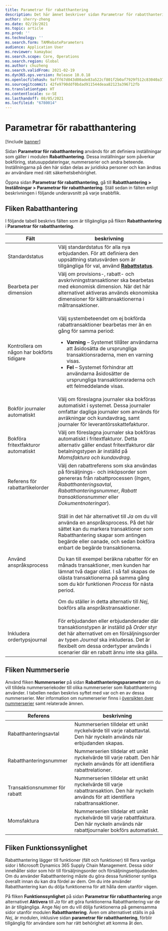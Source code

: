 ```yaml
---
title: Parametrar för rabatthantering
description: Det här ämnet beskriver sidan Parametrar för rabatthantering. På den här sidan finns inställningar som påverkar bokföring, statusuppdateringar, nummerserier och andra beteende.
author: sherry-zheng
ms.date: 02/19/2021
ms.topic: article
ms.prod: ''
ms.technology: ''
ms.search.form: TAMRebateParameters
audience: Application User
ms.reviewer: kamaybac
ms.search.scope: Core, Operations
ms.search.region: Global
ms.author: chuzheng
ms.search.validFrom: 2021-02-19
ms.dyn365.ops.version: Release 10.0.18
ms.openlocfilehash: 9afff67d043d00ade83a522cf801f2b0af7929f512c83040a37f3de0cf0e2579
ms.sourcegitcommit: 42fe9790ddf0bdad911544deaa82123a396712fb
ms.translationtype: HT
ms.contentlocale: sv-SE
ms.lasthandoff: 08/05/2021
ms.locfileid: "6780014"
---
```

# <a name="rebate-management-parameters"></a>Parametrar för rabatthantering

[!include [banner](../includes/banner.md)]

Sidan **Parametrar för rabatthantering** används för att definiera inställningar som gäller i modulen **Rabatthantering**. Dessa inställningar som påverkar bokföring, statusuppdateringar, nummerserier och andra beteende. Inställningarna på den här sidan delas av juridiska personer och kan ändras av användare med rätt säkerhetsbehörighet.

Öppna sidan **Parametrar för rabatthantering**, gå till **Rabatthantering \> Inställningar \> Parametrar för rabatthantering**. Ställ sedan in fälten enligt beskrivningen i följande underavsnitt på varje snabbflik.

## <a name="rebate-management-tab"></a>Fliken Rabatthantering

I följande tabell beskrivs fälten som är tillgängliga på fliken **Rabatthantering** i **Parametrar för rabatthantering**.

| Fält | beskrivning |
|---|---|
| Standardstatus | Välj standardstatus för alla nya erbjudanden. För att definiera den uppsättning statusvärden som är tillgängliga för val, använd [**Rabattstatus**](rebate-statuses.md). |
| Bearbeta per dimension | Välj om provisions-, rabatt- och avskrivningstransaktioner ska bearbetas med ekonomisk dimension. När det här alternativet aktiveras används ekonomiska dimensioner för källtransaktionerna i måltransaktioner. |
| Kontrollera om någon har bokförts tidigare | <p>Välj systembeteendet om ej bokförda rabattransaktioner bearbetas mer än en gång för samma period:</p><ul><li>**Varning** – Systemet tillåter användarna att åsidosätta de ursprungliga transaktionsraderna, men en varning visas.</li><li>**Fel** – Systemet förhindrar att användarna åsidosätter de ursprungliga transaktionsraderna och ett felmeddelande visas. |
| Bokför journaler automatiskt | Välj om föreslagna journaler ska bokföras automatiskt i systemet. Dessa journaler omfattar dagliga journaler som används för avräkningar och kundavdrag, samt journaler för leverantörsskattefakturor. |
| Bokföra fritextfakturor automatiskt | Välj om föreslagna journaler ska bokföras automatiskt i fritextfakturor. Detta alternativ gäller endast fritextfakturor där betalningstypen är inställd på *Momsfaktura och kundavdrag*. |
| Referens för rabattartikelorder | Välj den rabattreferens som ska användas på försäljnings- och inköpsorder som genereras från rabattprocessen (*Ingen*, *Rabatthanteringsavtal*, *Rabatthanteringsnummer*, *Rabatt transaktionsnummer* eller *Dokumentnoteringar*). |
| Använd anspråksprocess | <p>Ställ in det här alternativet till *Ja* om du vill använda en anspråksprocess. På det här sättet kan du markera transaktioner som Rabatthantering skapar som antingen begärde eller oanade, och sedan bokföra enbart de begärde transaktionerna.</p><p>Du kan till exempel beräkna rabatter för en månads transaktioner, men kunden har lämnat två dagar oläst. I så fall skapas de olästa transaktionerna på samma gång som du kör funktionen *Process* för nästa period.</p><p>Om du ställer in detta alternativ till *Nej*, bokförs alla anspråkstransaktioner.</p> |
| Inkludera ordertypsjournal | För erbjudanden eller erbjudanderader där transaktionstypen är inställd på *Order* styr det här alternativet om en försäljningsorder av typen *Journal* ska inkluderas. Det är flexibelt om dessa ordertyper används i scenarier där en rabatt ännu inte ska gälla. |

## <a name="number-sequences-tab"></a>Fliken Nummerserie

Använd fliken **Nummerserier** på sidan **Rabatthanteringsparametrar** om du vill tilldela nummerseriekoder till olika nummerserier som Rabatthantering använder. I tabellen nedan beskrivs syftet med var och en av dessa nummerserier. Mer information om nummerserier finns i [översikten över nummerserier](../../fin-ops-core/fin-ops/organization-administration/number-sequence-overview.md) samt relaterade ämnen.

| Referens | beskrivning |
|---|---|
| Rabatthanteringsavtal | Nummerserien tilldelar ett unikt nyckelvärde till varje rabattavtal. Den här nyckeln används när erbjudanden skapas. |
| Rabatthanteringsnummer | Nummerserien tilldelar ett unikt nyckelvärde till varje rabatt. Den här nyckeln används för att identifiera rabattrelationer. |
| Transaktionsnummer för rabatt | Nummerserien tilldelar ett unikt nyckelvärde till varje rabattransaktion. Den här nyckeln används för att identifiera rabattransaktioner. |
| Momsfaktura | Nummerserien tilldelar ett unikt nyckelvärde till varje rabattfaktura. Den här nyckeln används när rabattjournaler bokförs automatiskt. |

## <a name="feature-visibility-tab"></a>Fliken Funktionssynlighet

Rabatthantering lägger till funktioner (fält och funktioner) till flera vanliga sidor i Microsoft Dynamics 365 Supply Chain Management. Dessa sidor innehåller sidor som hör till försäljningsorder och försäljningserbjudanden. Om du använder Rabatthantering måste du göra dessa funktioner synliga överallt innan du kan dra fördel av dem. Om du inte använder Rabatthantering kan du dölja funktionerna för att hålla dem utanför vägen.

På fliken **Funktionssynlighet** på sidan **Parametrar för rabatthantering** ange alternativet **Aktivera** till *Ja* för att göra funktionerna Rabatthantering var de än är tillgängliga. Ange *Nej* om du vill dölja funktionerna på gemensamma sidor utanför modulen **Rabatthantering**. Även om alternativet ställs in på *Nej*, är modulen, inklusive sidan **parametrar för rabatthantering**, förblir tillgänglig för användare som har rätt behörighet att komma åt den.

